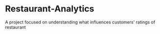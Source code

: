 # Restaurant-Analytics
A project focused on understanding what influences customers' ratings of restaurant
